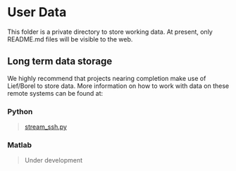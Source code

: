 # User Data
This folder is a private directory to store working data. At present, only README.md files will be visible to the web.

## Long term data storage

We highly recommend that projects nearing completion make use of Lief/Borel to store data. More information on how to work with data on these remote systems can be found at:

### Python
> [stream_ssh.py](../core_libraries/python/utils/stream_ssh.py)

### Matlab
> Under development
